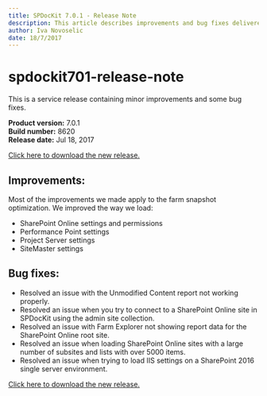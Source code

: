 ```yaml
---
title: SPDocKit 7.0.1 - Release Note
description: This article describes improvements and bug fixes delivered in SPDocKit 7.0.1
author: Iva Novoselic
date: 18/7/2017
---
```


# spdockit701-release-note

This is a service release containing minor improvements and some bug fixes.

**Product version:** 7.0.1  
**Build number:** 8620  
**Release date:** Jul 18, 2017

[Click here to download the new release.](https://www.spdockit.com/downloads/)

## Improvements:

Most of the improvements we made apply to the farm snapshot optimization. We improved the way we load:

* SharePoint Online settings and permissions
* Performance Point settings
* Project Server settings
* SiteMaster settings

## Bug fixes:

* Resolved an issue with the Unmodified Content report not working properly.
* Resolved an issue when you try to connect to a SharePoint Online site in SPDocKit using the admin site collection. 
* Resolved an issue with Farm Explorer not showing report data for the SharePoint Online root site. 
* Resolved an issue when loading SharePoint Online sites with a large number of subsites and lists with over 5000 items.
* Resolved an issue when trying to load IIS settings on a SharePoint 2016 single server environment. 

[Click here to download the new release.](https://www.spdockit.com/downloads/)

